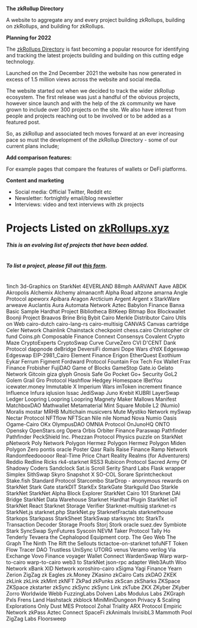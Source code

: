 **The zkRollup Directory**

A website to aggregate any and every project building zkRollups, building on zkRollups, and building for zkRollups.

**Planning for 2022**

The [zkRollups Directory](zkRollups.xyz) is fast becoming a popular resource for identifying and tracking the latest projects building and building on this cutting edge technology.

Launched on the 2nd December 2021 the website has now generated in excess of 1.5 million views across the website and social media.

The website started out when we decided to track the wider zkRollup ecosystem. The first release was just a handful of the obvious projects, however since launch and with the help of the zk community we have grown to include over 300 projects on the site. We also have interest from people and projects reaching out to be involved or to be added as a featured post.

So, as zkRollup and associated tech moves forward at an ever increasing pace so must the development of the zkRollup Directory - some of our current plans include;

**Add comparison features:** 

For example pages that compare the features of wallets or DeFi platforms.

**Content and marketing**

- Social media: Official Twitter, Reddit etc 
- Newsletter: fortnightly email/blog newsletter
- Interviews: video and text interviews with zk projects

# Projects Listed on [zkRollups.xyz](https://zkrollups.xyz)
##### This is an evolving list of projects that have been added. 
#
##### To list a project, please fill out [this form](https://forms.gle/pbpKnTfvuy6GjKVy8).

#
#

1inch
3d-Graphics on StarkNet
4EVERLAND
88mph
AARVANT
Aave
ABDK
Akropolis
Alchemix
Alchemy
almanacnft
Alpha Road
altzone
amarna
Angle Protocol
apeworx
Apibara
Aragon
Arcticium
Argent
Argent x StarkWare
arweave
Auclantis
Aura
Automata Network
Aztec
Babylon Finance
Banxa
Basic Sample Hardhat Project
Bibliotheca
BitKeep
Bitmap Box
Blockwallet
Boonji Project
Braavos
Brine
Briq
Bybit
Cairo Merkle Distributor
Cairo Utils on Web
cairo-dutch
cairo-lang-rs
cairo-multisig
CANVAS
Canvas
cartridge
Celer Network
Chainlink
Chainstack
checkpoint
chess.cairo
Christopher
clr fund
Coins.ph
Composable Finance
Connext
Consensys
Covalent
Crypto Maze
CryptoExperts
CryptoSwap
Curve
CurveZero
CVI
D'CENT
Dank Protocol
dappnode
deBridge
DeversiFi
domani
Dope Wars
dYdX
Edgeswap
Edgeswap
EIP-2981_Cairo
Element Finance
Erigon
EtherQuest
Exothium
Eykar
Ferrum
Figment
Fordward Protocol
Fountain
Fox Tech
Fox Wallet
Frax Finance
Frobisher
FujiDAO
Game of Blocks
GameStop
Gate.io
Gelato Network
Gitcoin
giza
glyph
Gnosis Safe
Go Pocket
Go+ Security
GoL2
Golem
Grail
Gro Protocol
Hashflow
Hedgey
Homespace
IBetYou
icewater.money
Immutable X
Imperium Wars 
imToken
increment finance
Influence
Infura
iqlusion
Issac
JediSwap
Juno
Krebit
KUBRI
LayerSwap
Ledger
Loopring
Loopring
Loopring
Magnety
Maker
Mallows
Manifest
MatchboxDAO
Mathwallet
Metamaterial
Mint Square
Mobile L2 (Numio)
Moralis
mostar
MRHB
Multichain
musicvers
Mute
Mystiko Network
mySwap
Nectar Protocol
NFTflow
NFTScan
Nile
nile
Nomad
Nova
Numio
Oasis
Ogame-Cairo
OKx
OlympusDAO
OMNIA Protocol
OnJunoHQ
ONTO
Opensky
OpenStars.org
Opera
Orbis
Orbiter Finance
Paraswap
Pathfinder
Pathfinder
PeckShield Inc.
Phezzan Protocol
Physics puzzle on StarkNet
pNetwork
Poly Network
Polygon Hermez
Polygon Hermez
Polygon Miden
Polygon Zero
pontis oracle
Poster
Qasr
Rails
Raise Finance
Ramp Network
Randomfeedooooor
Real-Time Price Chart
Reality
Realms (for Adventurers)
Reddio
Redline
Ricks
rk4-starknet
RSS3
Rubicon Protocol
Sacred Army Of Shadowy Coders
Sandclock
Sat.is
Scroll
Serity
Shard Labs Flask wrapper
Simplex
SithSwap
Skyro
Snapshot X
SO-COL
Sorare
Sprintcheckout
Stake.fish
Standard Protocol
Starcombo
StarDrop - anonymous rewards on StarkNet
Stark Gate
starkDIT
StarkEx
StarkGate
Starkguild Dao
Starkle
StarkNet
StarkNet Alpha Block Explorer
StarkNet Cairo 101
Starknet DAI Bridge
StarkNet Data Warehouse
Starknet Hardhat Plugin
StarkNet ioT
StarkNet React
Starknet Storage Verifier
Starknet-multisig
starknet-rs
StarkNet.js
starknet.php
StarkNet.py
StarknetFractals
starknethouse
Starkops
Starkpass
StarkSheet
StarkSwap
starksync btc
StarkTx Transaction Decoder
Storage Proofs
Storj
Stork oracle
suez.dev
Symbiote Stark
SyncSwap
SynFutures
Syscoin NEVM
Taker Protocol
Tally Ho
Tenderly
Tevaera
the Cephalopod Equipment corp.
The Geo Web
The Graph
The Ninth
The Rift
the Sellouts
tictactoe-on-starknet
tofuNFT
Token Flow
Tracer DAO
Trustless
UniSync
UTORG
venus
Veramo
verilog
Via Exchange
Vovo Finance
voyager
Wallet Connect
WardenSwap
Warp
warp-to-cairo
warp-to-cairo
web3 to StarkNet json-rpc adapter
Web3Auth
Woo Network
xBank
XID Network
xoroshiro-cairo
xSigma
Yagi Finance
Yearn
Zerion
ZigZag
zk Eagles
zk.Money
ZKasino
zkCairo Cats
zkDAO
ZKEK
zkLink
zkLink
zkMint
zkNFT
ZkPad
zkPunks
zkScan
zkSharks
ZKSpace
ZKSpace
zkstarter
zkSync
zkSync
zkSync Link
zkTube
ZKX
ZKyber
ZKyber
Zorro
Worldwide Webb
FuzzingLabs
Dolven Labs
Modulus Labs
ZKGraph
Pxls
Frens Land
Hashstack
zkblock
MiniMiniDungeon
Privacy & Scaling Explorations
Only Dust
MES Protocol
Zohal
Triality
ARX Protocol
Empiric Network
zkPass
Aztec Connect
SpaceFi
zkAnimals
InvisibL3
Mammoth Pool
ZigZag Labs
Floorsweep